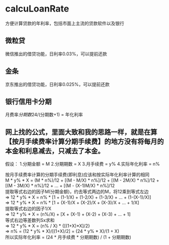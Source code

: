 # calcuLoanRate
方便计算贷款的年利率，包括市面上主流的贷款软件以及银行

## 微粒贷
微信推出的借贷功能，日利率0.03%，可以提前还款

## 金条
京东推出的借贷功能，日利率0.025%，可以提前还款

## 银行信用卡分期
月费率*分期数*24/(分期数+1) = 年化利率

## 网上找的公式，里面大致和我的思路一样，就是在算【按月手续费率计算分期手续费】的地方没有将每月的本金和利息减去，只减去了本金。
假设：
1.分期金额 = M
2.分期期数 = X
3.月手续费 = y%
4.实际年化利率 = n%

按月手续费率计算的分期手续费(即利息)应该和按实际年化利率计算的相同  
M * y% * X = (M * n%)/12 + [(M - M/X) * n%]/12 + [(M - 2M/X) * n%]/12 + [(M - 3M/X) * n%]/12 + ... + [(M - (X-1)M/X) * n%]/12  
提取等式右边的因子M(分期金额)，约去等式两边的M，将12乘到等式左边  
=> 12 * y% * X = n% * [1 + (1-1/X) + (1-2/X) + (1-3/X) + ... + (1-(X-1)/X)]  
=> 12 * y% * X = n% * [1 + (X-1)/X + (X-2)/X + (X-3)/X + ... + 1/X]  
提取等式右边的因子1/X  
=> 12 * y% * X = (n%/X) + [X + (X-1) + (X-2) + (X-3) + ... + 1]  
等式右边等差数列Sx求和  
=> 12 * y% * X = (n% / X) * {[(1+X)*X]/2}  
=> n% = (12 * y% * X)/[(1+X)/2] = (24 * y% * X)/(1 + X)  
所以实际年化利率 = (24 * 月手续费 * 分期期数) / (1 + 分期期数)  
